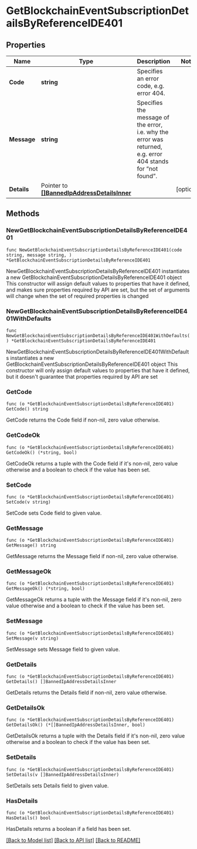 # GetBlockchainEventSubscriptionDetailsByReferenceIDE401

## Properties

Name | Type | Description | Notes
------------ | ------------- | ------------- | -------------
**Code** | **string** | Specifies an error code, e.g. error 404. | 
**Message** | **string** | Specifies the message of the error, i.e. why the error was returned, e.g. error 404 stands for “not found”. | 
**Details** | Pointer to [**[]BannedIpAddressDetailsInner**](BannedIpAddressDetailsInner.md) |  | [optional] 

## Methods

### NewGetBlockchainEventSubscriptionDetailsByReferenceIDE401

`func NewGetBlockchainEventSubscriptionDetailsByReferenceIDE401(code string, message string, ) *GetBlockchainEventSubscriptionDetailsByReferenceIDE401`

NewGetBlockchainEventSubscriptionDetailsByReferenceIDE401 instantiates a new GetBlockchainEventSubscriptionDetailsByReferenceIDE401 object
This constructor will assign default values to properties that have it defined,
and makes sure properties required by API are set, but the set of arguments
will change when the set of required properties is changed

### NewGetBlockchainEventSubscriptionDetailsByReferenceIDE401WithDefaults

`func NewGetBlockchainEventSubscriptionDetailsByReferenceIDE401WithDefaults() *GetBlockchainEventSubscriptionDetailsByReferenceIDE401`

NewGetBlockchainEventSubscriptionDetailsByReferenceIDE401WithDefaults instantiates a new GetBlockchainEventSubscriptionDetailsByReferenceIDE401 object
This constructor will only assign default values to properties that have it defined,
but it doesn't guarantee that properties required by API are set

### GetCode

`func (o *GetBlockchainEventSubscriptionDetailsByReferenceIDE401) GetCode() string`

GetCode returns the Code field if non-nil, zero value otherwise.

### GetCodeOk

`func (o *GetBlockchainEventSubscriptionDetailsByReferenceIDE401) GetCodeOk() (*string, bool)`

GetCodeOk returns a tuple with the Code field if it's non-nil, zero value otherwise
and a boolean to check if the value has been set.

### SetCode

`func (o *GetBlockchainEventSubscriptionDetailsByReferenceIDE401) SetCode(v string)`

SetCode sets Code field to given value.


### GetMessage

`func (o *GetBlockchainEventSubscriptionDetailsByReferenceIDE401) GetMessage() string`

GetMessage returns the Message field if non-nil, zero value otherwise.

### GetMessageOk

`func (o *GetBlockchainEventSubscriptionDetailsByReferenceIDE401) GetMessageOk() (*string, bool)`

GetMessageOk returns a tuple with the Message field if it's non-nil, zero value otherwise
and a boolean to check if the value has been set.

### SetMessage

`func (o *GetBlockchainEventSubscriptionDetailsByReferenceIDE401) SetMessage(v string)`

SetMessage sets Message field to given value.


### GetDetails

`func (o *GetBlockchainEventSubscriptionDetailsByReferenceIDE401) GetDetails() []BannedIpAddressDetailsInner`

GetDetails returns the Details field if non-nil, zero value otherwise.

### GetDetailsOk

`func (o *GetBlockchainEventSubscriptionDetailsByReferenceIDE401) GetDetailsOk() (*[]BannedIpAddressDetailsInner, bool)`

GetDetailsOk returns a tuple with the Details field if it's non-nil, zero value otherwise
and a boolean to check if the value has been set.

### SetDetails

`func (o *GetBlockchainEventSubscriptionDetailsByReferenceIDE401) SetDetails(v []BannedIpAddressDetailsInner)`

SetDetails sets Details field to given value.

### HasDetails

`func (o *GetBlockchainEventSubscriptionDetailsByReferenceIDE401) HasDetails() bool`

HasDetails returns a boolean if a field has been set.


[[Back to Model list]](../README.md#documentation-for-models) [[Back to API list]](../README.md#documentation-for-api-endpoints) [[Back to README]](../README.md)


